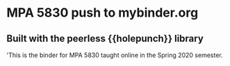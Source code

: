 # MPA 5830 push to mybinder.org 
## Built with the peerless {{holepunch}} library

'This is the binder for MPA 5830 taught online in the Spring 2020 semester. 


